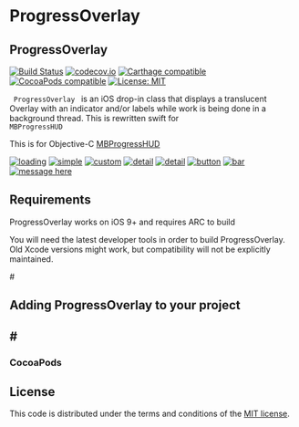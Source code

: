 # ProgressOverlay

<h2>ProgressOverlay</h2>

<p><a href="https://travis-ci.org/matej/MBProgressHUD"><img src="https://camo.githubusercontent.com/96119ef24c508d48a83ed66fca43204f530026cb/68747470733a2f2f7472617669732d63692e6f72672f6d6174656a2f4d4250726f67726573734855442e7376673f6272616e63683d6d6173746572" alt="Build Status" data-canonical-src="https://travis-ci.org/matej/MBProgressHUD.svg?branch=master" style="max-width:100%;"></a> <a href="https://codecov.io/github/matej/MBProgressHUD?branch=master"><img src="https://camo.githubusercontent.com/87ed83229cd374f3455e93e1152ca5557e626660/68747470733a2f2f636f6465636f762e696f2f6769746875622f6d6174656a2f4d4250726f67726573734855442f636f7665726167652e7376673f6272616e63683d6d6173746572" alt="codecov.io" data-canonical-src="https://codecov.io/github/matej/MBProgressHUD/coverage.svg?branch=master" style="max-width:100%;"></a>
 <a href="https://github.com/Carthage/Carthage#adding-frameworks-to-an-application"><img src="https://camo.githubusercontent.com/3dc8a44a2c3f7ccd5418008d1295aae48466c141/68747470733a2f2f696d672e736869656c64732e696f2f62616467652f43617274686167652d636f6d70617469626c652d3442433531442e7376673f7374796c653d666c6174" alt="Carthage compatible" data-canonical-src="https://img.shields.io/badge/Carthage-compatible-4BC51D.svg?style=flat" style="max-width:100%;"></a> <a href="https://cocoapods.org/pods/MBProgressHUD"><img src="https://camo.githubusercontent.com/9c6d6a7c3ded8748d2d3696c93fcfa514b973a6b/68747470733a2f2f696d672e736869656c64732e696f2f636f636f61706f64732f762f4d4250726f67726573734855442e7376673f7374796c653d666c6174" alt="CocoaPods compatible" data-canonical-src="https://img.shields.io/cocoapods/v/MBProgressHUD.svg?style=flat" style="max-width:100%;"></a> <a href="http://opensource.org/licenses/MIT"><img src="https://camo.githubusercontent.com/29a2cc0b8b0b7a3d4e2b5455d8f2502fe301426b/68747470733a2f2f696d672e736869656c64732e696f2f636f636f61706f64732f6c2f4d4250726f67726573734855442e7376673f7374796c653d666c6174" alt="License: MIT" data-canonical-src="https://img.shields.io/cocoapods/l/MBProgressHUD.svg?style=flat" style="max-width:100%;"></a></p>

<code> ProgressOverlay </code> is an iOS drop-in class that displays a translucent Overlay with an indicator and/or labels while work is being done in a background thread. This is rewritten swift for <code> MBProgressHUD </code>

This is for Objective-C <a href="https://github.com/jdg/MBProgressHUD"> MBProgressHUD </a>

<p></p>
<p>
<a href="https://thumbnail0.baidupcs.com/thumbnail/be85e18e85676f20643cb36c840beb44?fid=2718680147-250528-969036162942976&time=1476255600&rt=sh&sign=FDTAER-DCb740ccc5511e5e8fedcff06b081203-k3TiGGCtMQAJGhfhaHF7MmrCrXI%3D&expires=8h&chkv=0&chkbd=0&chkpc=&dp-logid=6624663622952676609&dp-callid=0&size=c256_u256&quality=90">
<img src="https://thumbnail0.baidupcs.com/thumbnail/be85e18e85676f20643cb36c840beb44?fid=2718680147-250528-969036162942976&time=1476255600&rt=sh&sign=FDTAER-DCb740ccc5511e5e8fedcff06b081203-k3TiGGCtMQAJGhfhaHF7MmrCrXI%3D&expires=8h&chkv=0&chkbd=0&chkpc=&dp-logid=6624663622952676609&dp-callid=0&size=c256_u256&quality=90" alt="loading" data-canonical-src="https://thumbnail0.baidupcs.com/thumbnail/57a1579d6bdecc8f5f24b38decc13f72?fid=2718680147-250528-820183511600858&time=1476255600&rt=sh&sign=FDTAER-DCb740ccc5511e5e8fedcff06b081203-jPuRRxCdwTyl5pEF2UmCzZpiFv0%3D&expires=8h&chkv=0&chkbd=0&chkpc=&dp-logid=6624869491710936406&dp-callid=0&size=c1280_u800&quality=90" style="max-width:100%;"></a>
<a href="https://thumbnail0.baidupcs.com/thumbnail/57a1579d6bdecc8f5f24b38decc13f72?fid=2718680147-250528-820183511600858&time=1473685200&rt=sh&sign=FDTAER-DCb740ccc5511e5e8fedcff06b081203-LGvmOdtrJVU0Raj02uBvuPlBMG8%3D&expires=8h&chkv=0&chkbd=0&chkpc=&dp-logid=5934840138362816018&dp-callid=0&size=c850_u580&quality=100">
<img src="https://thumbnail0.baidupcs.com/thumbnail/be85e18e85676f20643cb36c840beb44?fid=2718680147-250528-969036162942976&time=1473685200&rt=sh&sign=FDTAER-DCb740ccc5511e5e8fedcff06b081203-P%2FNh14s0vmuRX2%2Bcy09W8QgB2rc%3D&expires=8h&chkv=0&chkbd=0&chkpc=&dp-logid=5934980242262773256&dp-callid=0&size=c10000_u10000&quality=100" alt="simple" data-canonical-src="https://thumbnail0.baidupcs.com/thumbnail/57a1579d6bdecc8f5f24b38decc13f72?fid=2718680147-250528-820183511600858&time=1473685200&rt=sh&sign=FDTAER-DCb740ccc5511e5e8fedcff06b081203-LGvmOdtrJVU0Raj02uBvuPlBMG8%3D&expires=8h&chkv=0&chkbd=0&chkpc=&dp-logid=5934840138362816018&dp-callid=0&size=c850_u580&quality=100" style="max-width:100%;"></a>
<a href="https://thumbnail0.baidupcs.com/thumbnail/1cb23ae90f0005231cb88849fc790365?fid=2718680147-250528-936212323624359&time=1473685200&rt=sh&sign=FDTAER-DCb740ccc5511e5e8fedcff06b081203-2cvjayYXCddOt6j1q0OoI1amFk0%3D&expires=8h&chkv=0&chkbd=0&chkpc=&dp-logid=5934840138362816018&dp-callid=0&size=c850_u580&quality=100">
<img src="https://thumbnail0.baidupcs.com/thumbnail/03ceb68d2a7a8ea577a07e09aff4535c?fid=2718680147-250528-85359207525099&time=1473685200&rt=sh&sign=FDTAER-DCb740ccc5511e5e8fedcff06b081203-o5WB79uV3N%2FUWbL5Me1%2FMoHrqsM%3D&expires=8h&chkv=0&chkbd=0&chkpc=&dp-logid=5934980242262773256&dp-callid=0&size=c10000_u10000&quality=100" alt="custom" data-canonical-src="https://thumbnail0.baidupcs.com/thumbnail/1cb23ae90f0005231cb88849fc790365?fid=2718680147-250528-936212323624359&time=1473685200&rt=sh&sign=FDTAER-DCb740ccc5511e5e8fedcff06b081203-2cvjayYXCddOt6j1q0OoI1amFk0%3D&expires=8h&chkv=0&chkbd=0&chkpc=&dp-logid=5934840138362816018&dp-callid=0&size=c850_u580&quality=100" style="max-width:100%;"></a>
<a href="https://thumbnail0.baidupcs.com/thumbnail/29daf9f4d770a3b9bc377caa34f1f2ab?fid=2718680147-250528-732252968904305&time=1473685200&rt=sh&sign=FDTAER-DCb740ccc5511e5e8fedcff06b081203-WHAnr6aM%2FvuFBLU029d92NqRHjY%3D&expires=8h&chkv=0&chkbd=0&chkpc=&dp-logid=5934840138362816018&dp-callid=0&size=c850_u580&quality=100">
<img src="https://thumbnail0.baidupcs.com/thumbnail/8623ba503c046961abc41445a385adf3?fid=2718680147-250528-27529445525342&time=1473685200&rt=sh&sign=FDTAER-DCb740ccc5511e5e8fedcff06b081203-g%2B0qfDoihLvSpOpzHN5QaLReHo4%3D&expires=8h&chkv=0&chkbd=0&chkpc=&dp-logid=5934980242262773256&dp-callid=0&size=c10000_u10000&quality=100" alt="detail" data-canonical-src="https://thumbnail0.baidupcs.com/thumbnail/29daf9f4d770a3b9bc377caa34f1f2ab?fid=2718680147-250528-732252968904305&time=1473685200&rt=sh&sign=FDTAER-DCb740ccc5511e5e8fedcff06b081203-WHAnr6aM%2FvuFBLU029d92NqRHjY%3D&expires=8h&chkv=0&chkbd=0&chkpc=&dp-logid=5934840138362816018&dp-callid=0&size=c850_u580&quality=100" style="max-width:100%;"></a>
<a href="https://thumbnail0.baidupcs.com/thumbnail/1ff14ec3070990d607451cb19b720d28?fid=2718680147-250528-739593846914753&time=1473685200&rt=sh&sign=FDTAER-DCb740ccc5511e5e8fedcff06b081203-x2XDNzE37DYiRK6uuS1ZPUwBGP8%3D&expires=8h&chkv=0&chkbd=0&chkpc=&dp-logid=5934840138362816018&dp-callid=0&size=c850_u580&quality=100">
<img src="https://thumbnail0.baidupcs.com/thumbnail/25c5ea988483b2fb8bc2d1d561df2c99?fid=2718680147-250528-983438359466802&time=1473685200&rt=sh&sign=FDTAER-DCb740ccc5511e5e8fedcff06b081203-mBOfhfkZB%2BBO8HZr2Y2GVuyjs%2B8%3D&expires=8h&chkv=0&chkbd=0&chkpc=&dp-logid=5934980242262773256&dp-callid=0&size=c10000_u10000&quality=100" alt="detail" data-canonical-src="https://thumbnail0.baidupcs.com/thumbnail/1ff14ec3070990d607451cb19b720d28?fid=2718680147-250528-739593846914753&time=1473685200&rt=sh&sign=FDTAER-DCb740ccc5511e5e8fedcff06b081203-x2XDNzE37DYiRK6uuS1ZPUwBGP8%3D&expires=8h&chkv=0&chkbd=0&chkpc=&dp-logid=5934840138362816018&dp-callid=0&size=c850_u580&quality=100" style="max-width:100%;"></a>
<a href="https://thumbnail0.baidupcs.com/thumbnail/08ff47b764ed3ff88ad030e021d5bd03?fid=2718680147-250528-1069927098675392&time=1473685200&rt=sh&sign=FDTAER-DCb740ccc5511e5e8fedcff06b081203-sfBHseGvzPfoQlSgWJTQZGb%2BdtM%3D&expires=8h&chkv=0&chkbd=0&chkpc=&dp-logid=5934840138362816018&dp-callid=0&size=c850_u580&quality=100">
<img src="https://thumbnail0.baidupcs.com/thumbnail/bfc182176e2dbecb76d30490bc69c67c?fid=2718680147-250528-761696783300768&time=1473685200&rt=sh&sign=FDTAER-DCb740ccc5511e5e8fedcff06b081203-wpCs%2BUVrpbdeWLWNZ9l59oD1ny0%3D&expires=8h&chkv=0&chkbd=0&chkpc=&dp-logid=5934980242262773256&dp-callid=0&size=c10000_u10000&quality=100" alt="button" data-canonical-src="https://thumbnail0.baidupcs.com/thumbnail/08ff47b764ed3ff88ad030e021d5bd03?fid=2718680147-250528-1069927098675392&time=1473685200&rt=sh&sign=FDTAER-DCb740ccc5511e5e8fedcff06b081203-sfBHseGvzPfoQlSgWJTQZGb%2BdtM%3D&expires=8h&chkv=0&chkbd=0&chkpc=&dp-logid=5934840138362816018&dp-callid=0&size=c850_u580&quality=100" style="max-width:100%;"></a>
<a href="https://thumbnail0.baidupcs.com/thumbnail/69fb6b09c212d1cc73d6da1abf57578a?fid=2718680147-250528-720305681032857&time=1473685200&rt=sh&sign=FDTAER-DCb740ccc5511e5e8fedcff06b081203-TSr4KIY06qu3KaUmkOd2at6egK0%3D&expires=8h&chkv=0&chkbd=0&chkpc=&dp-logid=5934840138362816018&dp-callid=0&size=c850_u580&quality=100">
<img src="https://thumbnail0.baidupcs.com/thumbnail/4861bb546085d37f271ce8c2aadeb401?fid=2718680147-250528-24022983731777&time=1473685200&rt=sh&sign=FDTAER-DCb740ccc5511e5e8fedcff06b081203-060BRj6t4xVHse8hFwYNsrB0D4w%3D&expires=8h&chkv=0&chkbd=0&chkpc=&dp-logid=5934980242262773256&dp-callid=0&size=c10000_u10000&quality=100" alt="bar" data-canonical-src="https://thumbnail0.baidupcs.com/thumbnail/69fb6b09c212d1cc73d6da1abf57578a?fid=2718680147-250528-720305681032857&time=1473685200&rt=sh&sign=FDTAER-DCb740ccc5511e5e8fedcff06b081203-TSr4KIY06qu3KaUmkOd2at6egK0%3D&expires=8h&chkv=0&chkbd=0&chkpc=&dp-logid=5934840138362816018&dp-callid=0&size=c850_u580&quality=100" style="max-width:100%;"></a>
<a href="https://thumbnail0.baidupcs.com/thumbnail/1e9a41d4e90407a927befbadf4bf6dd8?fid=2718680147-250528-80949732335003&time=1473685200&rt=sh&sign=FDTAER-DCb740ccc5511e5e8fedcff06b081203-gIcVPfg8u6rCk4zZ6leWzY7NG0g%3D&expires=8h&chkv=0&chkbd=0&chkpc=&dp-logid=5934659058474715089&dp-callid=0&size=c850_u580&quality=100">
<img src="https://thumbnail0.baidupcs.com/thumbnail/02a167e3dd754c4637c97b4ca4f6bbf4?fid=2718680147-250528-239870768002215&time=1473685200&rt=sh&sign=FDTAER-DCb740ccc5511e5e8fedcff06b081203-LM4DOolgbD6wxnCgVpCFTOtOa%2Bc%3D&expires=8h&chkv=0&chkbd=0&chkpc=&dp-logid=5934980242262773256&dp-callid=0&size=c10000_u10000&quality=100" alt="message here" data-canonical-src="https://thumbnail0.baidupcs.com/thumbnail/1e9a41d4e90407a927befbadf4bf6dd8?fid=2718680147-250528-80949732335003&time=1473685200&rt=sh&sign=FDTAER-DCb740ccc5511e5e8fedcff06b081203-gIcVPfg8u6rCk4zZ6leWzY7NG0g%3D&expires=8h&chkv=0&chkbd=0&chkpc=&dp-logid=5934659058474715089&dp-callid=0&size=c850_u580&quality=100" style="max-width:100%;"></a>
</p>


<h2>Requirements</h2>

ProgressOverlay works on iOS 9+ and requires ARC to build

You will need the latest developer tools in order to build ProgressOverlay. Old Xcode versions might work, but compatibility will not be explicitly maintained.

#<h2>Adding ProgressOverlay to your project <h2>

#<h3>CocoaPods</h3>

<h2> License </h2>

<p>This code is distributed under the terms and conditions of the <a href="/sugarAndsugar/ProgressOverlay
/master/row/LICENSE">MIT license</a>.</p>
